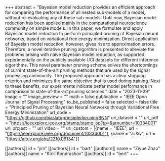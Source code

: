 +++
abstract = "Bayesian model reduction provides an efficient approach for comparing the performance of all nested sub-models of a model, without re-evaluating any of these sub-models. Until now, Bayesian model reduction has been applied mainly in the computational neuroscience community on simple models. In this paper, we formulate and apply Bayesian model reduction to perform principled pruning of Bayesian neural networks, based on variational free energy minimization. Direct application of Bayesian model reduction, however, gives rise to approximation errors. Therefore, a novel iterative pruning algorithm is presented to alleviate the problems arising with naive Bayesian model reduction, as supported experimentally on the publicly available UCI datasets for different inference algorithms. This novel parameter pruning scheme solves the shortcomings of current state-of-the-art pruning methods that are used by the signal processing community. The proposed approach has a clear stopping criterion and minimizes the same objective that is used during training. Next to these benefits, our experiments indicate better model performance in comparison to state-of-the-art pruning schemes."
date = "2023-11-29"
image = ""
image_preview = ""
math = false
publication = "IEEE Open Journal of Signal Processing"
to_be_published = false
selected = false
title = "Principled Pruning of Bayesian Neural Networks through Variational Free Energy Minimization"
url_code = "https://github.com/biaslab/principledpruningBNN"
url_dataset = ""
url_pdf = "https://ieeexplore.ieee.org/stamp/stamp.jsp?tp=&arnumber=10334001"
url_project = ""
url_video = ""
url_custom = [{name = "IEEE", url = "https://ieeexplore.ieee.org/document/10334001"}, {name = "arXiv", url = "https://arxiv.org/abs/2210.09134"}]

[[authors]]
    id = "jim"
[[authors]]
    id = "bart"
[[authors]]
    name = "Ziyue Zhao"
[[authors]]
    name = "Kirill Kondrashov"
[[authors]]
    id = "bert"
+++
